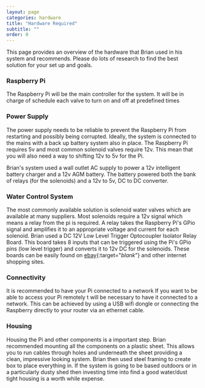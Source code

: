 ```yaml
---
layout: page
categories: hardware
title: "Hardware Required"
subtitle: ""
order: 0
---
```


This page provides an overview of the hardware that Brian used in his system and recommends.
Please do lots of research to find the best solution for your set up and goals.

### Raspberry Pi
The Raspberry Pi will be the main controller for the system. It will be in charge of schedule each valve to turn on and off at predefined times

### Power Supply
The power supply needs to be reliable to prevent the Raspberry Pi from restarting and possibly being corrupted. Ideally, the system is connected to the mains with a back up battery system also in place. The Raspberry Pi requires 5v and most common solenoid valves require 12v. This mean that you will also need a way to shifting 12v to 5v for the Pi.

Brian's system used a wall outlet AC supply to power a 12v intelligent battery charger and a 12v AGM battery. The battery powered both the bank of relays (for the solenoids) and a 12v to 5v, DC to DC converter.

### Water Control System
The most commonly available solution is solenoid water valves which are available at many suppliers. Most solenoids require a 12v signal which means a relay from the pi is required. A relay takes the Raspberry Pi's GPio signal and amplifies it to an appropriate voltage and current for each solenoid.
Brian used a DC 12V Low Level Trigger Optocoupler Isolator Relay Board. This board takes 8 inputs that can be triggered using the Pi's GPio pins (low level trigger) and converts it to 12v DC for the solenoids. These boards can be easily found on [ebay](http://www.ebay.com/sch/i.html?_odkw=DC+12v+relay+board+8+ch&_osacat=0&_from=R40&_trksid=p2045573.m570.l1313.TR0.TRC0.H0.XDC+12v+relay+board+8+ch+octocoupler.TRS0&_nkw=DC+12v+relay+board+8+ch+octocoupler&_sacat=0 "This is an example"){:target="_blank_"} and other internet shopping sites.

### Connectivity
It is recommended to have your Pi connected to a network
If you want to be able to access your Pi remotely t will be necessary to have it connected to a network. This can be achieved by using a USB wifi dongle or connecting the Raspberry directly to your router via an ethernet cable.

### Housing
Housing the Pi and other components is a important step.
Brian recommended mounting all the components on a plastic sheet. This allows you to run cables through holes and underneath the sheet providing a clean, impressive looking system. Brian then used steel framing to create box to place everything in.
If the system is going to be based outdoors or in a particularly dusty shed then investing time into find a good water/dust tight housing is a worth while expense.
